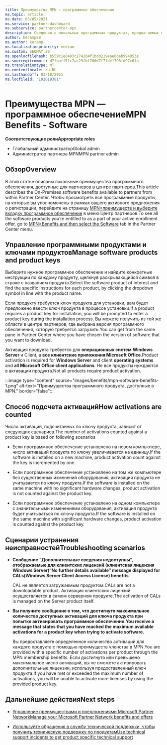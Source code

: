 ```yaml
---
title: Преимущества MPN — программное обеспечение
ms.topic: article
ms.date: 03/05/2021
ms.service: partner-dashboard
ms.subservice: partnercenter-mpn
description: Сведения о локальных программных продуктах, предлагаемых в качестве преимуществ Microsoft Partner Network (MPN)
author: keramp88
ms.author: keramp
ms.localizationpriority: medium
ms.custom: SEOMAY.20
ms.openlocfilehash: b559c1e8493c274204f1bdd219eae8bab994953e
ms.sourcegitcommit: d7fbaff51c7ac29fbf700d7f7fdef798fd97c6fa
ms.translationtype: MT
ms.contentlocale: ru-RU
ms.lasthandoff: 03/10/2021
ms.locfileid: "102619381"
---
```

# <a name="mpn-benefits---software"></a><span data-ttu-id="50582-103">Преимущества MPN — программное обеспечение</span><span class="sxs-lookup"><span data-stu-id="50582-103">MPN Benefits - Software</span></span>

<span data-ttu-id="50582-104">**Соответствующие роли**</span><span class="sxs-lookup"><span data-stu-id="50582-104">**Appropriate roles**</span></span>

- <span data-ttu-id="50582-105">Глобальный администратор</span><span class="sxs-lookup"><span data-stu-id="50582-105">Global admin</span></span>
- <span data-ttu-id="50582-106">Администратор партнера MPN</span><span class="sxs-lookup"><span data-stu-id="50582-106">MPN partner admin</span></span>

## <a name="overview"></a><span data-ttu-id="50582-107">Обзор</span><span class="sxs-lookup"><span data-stu-id="50582-107">Overview</span></span>

<span data-ttu-id="50582-108">В этой статье описаны локальные преимущества программного обеспечения, доступные для партнеров в центре партнеров.</span><span class="sxs-lookup"><span data-stu-id="50582-108">This article describes the On-Premises software benefits available to partners from within Partner Center.</span></span> <span data-ttu-id="50582-109">Чтобы просмотреть все программные продукты, на которые вы уполномочены в рамках вашего активного предложения о регистрации, перейдите на страницу  [MPN>преимуществ и выберите вкладку программное обеспечение](https://partner.microsoft.com/dashboard/mpn/membership/benefits/software) в меню Центр партнеров.</span><span class="sxs-lookup"><span data-stu-id="50582-109">To see all the software products you’re entitled to as a part of your active enrollment offer, go to  [MPN>Benefits and then select the Software](https://partner.microsoft.com/dashboard/mpn/membership/benefits/software) tab in the Partner Center menu.</span></span>  

## <a name="manage-software-products-and-product-keys"></a><span data-ttu-id="50582-110">Управление программными продуктами и ключами продуктов</span><span class="sxs-lookup"><span data-stu-id="50582-110">Manage software products and product keys</span></span>

<span data-ttu-id="50582-111">Выберите нужное программное обеспечение и найдите конкретные инструкции по каждому продукту, щелкнув раскрывающийся символ в строке с названием продукта.</span><span class="sxs-lookup"><span data-stu-id="50582-111">Select the software product of  interest and find the specific instructions for each product, by clicking the dropdown symbol in line with the product name.</span></span>

<span data-ttu-id="50582-112">Если продукту требуется ключ продукта для установки, вам будет предложено ввести ключ продукта в процессе установки.</span><span class="sxs-lookup"><span data-stu-id="50582-112">If a product requires a product key for installation, you will be prompted to enter a product key during the installation process.</span></span> <span data-ttu-id="50582-113">Вы можете получить из той же области в центре партнеров, где выбрана версия программного обеспечения, которую требуется загрузить.</span><span class="sxs-lookup"><span data-stu-id="50582-113">You can get from the same pane in Partner Center where you have chosen the version of software that you want to download.</span></span>

<span data-ttu-id="50582-114">Активация продукта требуется для **операционных систем** **Windows Server** и Client, а **все клиентские приложения Microsoft Office**.</span><span class="sxs-lookup"><span data-stu-id="50582-114">Product activation is required for **Windows Server** and client **operating systems** and **all Microsoft Office client applications**.</span></span> <span data-ttu-id="50582-115">Не все продукты нуждаются в активации продукта.</span><span class="sxs-lookup"><span data-stu-id="50582-115">Not all products require product activation.</span></span>

:::image type="content" source="images/benefits/mpn-software-benefits-1.png" alt-text="Преимущества программного продукта, доступные в MPN." border="false":::

## <a name="how-activations-are-counted"></a><span data-ttu-id="50582-117">Способ подсчета активаций</span><span class="sxs-lookup"><span data-stu-id="50582-117">How activations are counted</span></span>

<span data-ttu-id="50582-118">Число активаций, подсчитанных по ключу продукта, зависит от следующих сценариев.</span><span class="sxs-lookup"><span data-stu-id="50582-118">The number of activations counted against a product key is based on following scenarios</span></span>

- <span data-ttu-id="50582-119">Если программное обеспечение установлено на новом компьютере, число активаций продукта по ключу увеличивается на единицу.</span><span class="sxs-lookup"><span data-stu-id="50582-119">If the software is installed on a new machine, product activation count against the key is incremented by one.</span></span>
 
- <span data-ttu-id="50582-120">Если программное обеспечение установлено на том же компьютере без существенных изменений оборудования, активация продукта не учитывается по ключу продукта.</span><span class="sxs-lookup"><span data-stu-id="50582-120">If the software is installed on the same machine with no significant hardware changes, product activation is not counted against the product key.</span></span>

- <span data-ttu-id="50582-121">Если программное обеспечение установлено на одном компьютере с значительными изменениями оборудования, активация продукта будет учитываться по ключу продукта.</span><span class="sxs-lookup"><span data-stu-id="50582-121">If the software is installed on the same machine with significant hardware changes, product activation is counted against the product key.</span></span>

## <a name="troubleshooting-scenarios"></a><span data-ttu-id="50582-122">Сценарии устранения неисправностей</span><span class="sxs-lookup"><span data-stu-id="50582-122">Troubleshooting scenarios</span></span>

- <span data-ttu-id="50582-123">**Сообщение "Дополнительные сведения недоступны", отображаемые для клиентских лицензий (клиентская лицензия Windows Server)**</span><span class="sxs-lookup"><span data-stu-id="50582-123">**“No further details available” message displayed for CALs(Windows Server Client Access License) benefits**</span></span>

    <span data-ttu-id="50582-124">CAL не является загружаемым продуктом.</span><span class="sxs-lookup"><span data-stu-id="50582-124">CALs are not a downloadable product.</span></span> <span data-ttu-id="50582-125">Активация клиентских лицензий осуществляется в самом серверном продукте.</span><span class="sxs-lookup"><span data-stu-id="50582-125">The activation of CALs is managed on the Server product itself.</span></span>

- <span data-ttu-id="50582-126">**Вы получите сообщение о том, что достигнуто максимальное количество доступных активаций для ключа продукта при попытке активировать программное обеспечение.**</span><span class="sxs-lookup"><span data-stu-id="50582-126">**You receive a message that states that you have reached the maximum available activations for a product key when trying to activate software.**</span></span>

    <span data-ttu-id="50582-127">Вы предоставляете определенное количество активаций для каждого продукта с помощью преимуществ членства в MPN.</span><span class="sxs-lookup"><span data-stu-id="50582-127">You are provided with a specific number of activations per product through the MPN membership benefits.</span></span> <span data-ttu-id="50582-128">Если достигнуто или превышено максимальное число активаций, вы не сможете активировать дополнительные лицензии, используя предоставленный ключ продукта.</span><span class="sxs-lookup"><span data-stu-id="50582-128">If you have met or exceeded the maximum number of activations, you will be unable to activate more licenses by using the provided product key.</span></span>


 ## <a name="next-steps"></a><span data-ttu-id="50582-129">Дальнейшие действия</span><span class="sxs-lookup"><span data-stu-id="50582-129">Next steps</span></span>

- [<span data-ttu-id="50582-130">Управление преимуществами и предложениями Microsoft Partner Network</span><span class="sxs-lookup"><span data-stu-id="50582-130">Manage your Microsoft Partner Network benefits and offers</span></span>](manage-your-partner-network-benefits.md)

- [<span data-ttu-id="50582-131">Используйте обращения в службу технической поддержки, чтобы получить техническую поддержку по продуктам</span><span class="sxs-lookup"><span data-stu-id="50582-131">Use technical support incidents to get product specific technical support</span></span>](mpn-benefits-technical-support.md)




